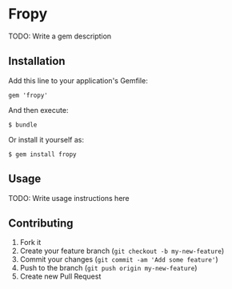 # Fropy

TODO: Write a gem description

## Installation

Add this line to your application's Gemfile:

    gem 'fropy'

And then execute:

    $ bundle

Or install it yourself as:

    $ gem install fropy

## Usage

TODO: Write usage instructions here

## Contributing

1. Fork it
2. Create your feature branch (`git checkout -b my-new-feature`)
3. Commit your changes (`git commit -am 'Add some feature'`)
4. Push to the branch (`git push origin my-new-feature`)
5. Create new Pull Request
